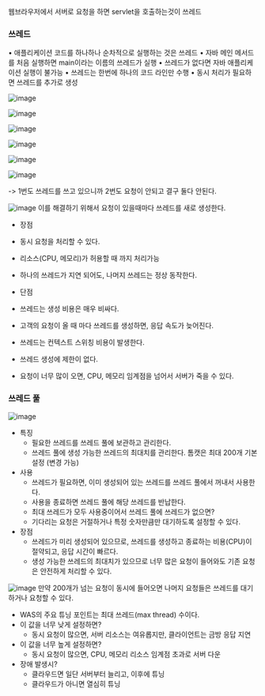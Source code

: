 웹브라우저에서 서버로 요청을 하면 servlet을 호출하는것이 쓰레드

### 쓰레드
• 애플리케이션 코드를 하나하나 순차적으로 실행하는 것은 쓰레드
• 자바 메인 메서드를 처음 실행하면 main이라는 이름의 쓰레드가 실행
• 쓰레드가 없다면 자바 애플리케이션 실행이 불가능
• 쓰레드는 한번에 하나의 코드 라인만 수행
• 동시 처리가 필요하면 쓰레드를 추가로 생성

![image](https://user-images.githubusercontent.com/60098769/119930703-e57e1600-bfba-11eb-8e0f-80db737b9328.png)

![image](https://user-images.githubusercontent.com/60098769/119930716-eb73f700-bfba-11eb-915e-85ac664f2f2d.png)

![image](https://user-images.githubusercontent.com/60098769/119930721-ee6ee780-bfba-11eb-92da-6a3d0e0e49d7.png)

![image](https://user-images.githubusercontent.com/60098769/119930797-20804980-bfbb-11eb-820a-9e26536b6937.png)

![image](https://user-images.githubusercontent.com/60098769/119930823-29711b00-bfbb-11eb-9365-c6aa2db5106c.png)

![image](https://user-images.githubusercontent.com/60098769/119930833-2d04a200-bfbb-11eb-9241-961286b2ce2c.png)

-> 1번도 쓰레드를 쓰고 있으니까 2번도 요청이 안되고 결구 둘다 안된다. 

![image](https://user-images.githubusercontent.com/60098769/119930847-355cdd00-bfbb-11eb-95e3-2744864d7e8b.png)
이를 해결하기 위해서 요청이 있을때마다 쓰레드를 새로 생성한다.

- 장점
 - 동시 요청을 처리할 수 있다.
 - 리소스(CPU, 메모리)가 허용할 때 까지 처리가능
 - 하나의 쓰레드가 지연 되어도, 나머지 쓰레드는 정상 동작한다.

- 단점
 - 쓰레드는 생성 비용은 매우 비싸다.
 - 고객의 요청이 올 때 마다 쓰레드를 생성하면, 응답 속도가 늦어진다.
 - 쓰레드는 컨텍스트 스위칭 비용이 발생한다.
 - 쓰레드 생성에 제한이 없다.
 - 요청이 너무 많이 오면, CPU, 메모리 임계점을 넘어서 서버가 죽을 수 있다.

### 쓰레드 풀

![image](https://user-images.githubusercontent.com/60098769/119931155-cf248a00-bfbb-11eb-844e-90469877e7b4.png)

- 특징
  - 필요한 쓰레드를 쓰레드 풀에 보관하고 관리한다.
  - 쓰레드 풀에 생성 가능한 쓰레드의 최대치를 관리한다. 톰캣은 최대 200개 기본 설정 (변경 가능)
- 사용
  - 쓰레드가 필요하면, 이미 생성되어 있는 쓰레드를 쓰레드 풀에서 꺼내서 사용한다.
  - 사용을 종료하면 쓰레드 풀에 해당 쓰레드를 반납한다.
  - 최대 쓰레드가 모두 사용중이어서 쓰레드 풀에 쓰레드가 없으면?
   - 기다리는 요청은 거절하거나 특정 숫자만큼만 대기하도록 설정할 수 있다.
- 장점
  - 쓰레드가 미리 생성되어 있으므로, 쓰레드를 생성하고 종료하는 비용(CPU)이 절약되고, 응답 시간이 빠르다.
  - 생성 가능한 쓰레드의 최대치가 있으므로 너무 많은 요청이 들어와도 기존 요청은 안전하게 처리할 수 있다.

![image](https://user-images.githubusercontent.com/60098769/119931165-d350a780-bfbb-11eb-917a-c8b7b2c43f27.png)
만약 200개가 넘는 요청이 동시에 들어오면 나머지 요청들은 쓰레드를 대기하거나 요청할 수 있다. 


- WAS의 주요 튜닝 포인트는 최대 쓰레드(max thread) 수이다.
- 이 값을 너무 낮게 설정하면?
  - 동시 요청이 많으면, 서버 리소스는 여유롭지만, 클라이언트는 금방 응답 지연
- 이 값을 너무 높게 설정하면?
  - 동시 요청이 많으면, CPU, 메모리 리소스 임계점 초과로 서버 다운
- 장애 발생시?
  - 클라우드면 일단 서버부터 늘리고, 이후에 튜닝
  - 클라우드가 아니면 열심히 튜닝

